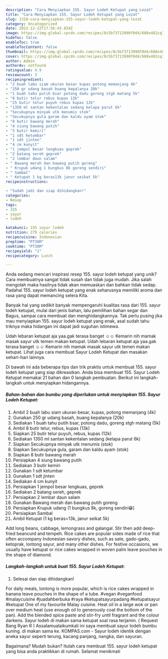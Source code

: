 ```yaml
---
description: "Cara Menyiapkan 155. Sayur Lodeh Ketupat yang Lezat"
title: "Cara Menyiapkan 155. Sayur Lodeh Ketupat yang Lezat"
slug: 1318-cara-menyiapkan-155-sayur-lodeh-ketupat-yang-lezat
category: Uncategorized
date: 2022-12-22T17:56:43.034Z
image: https://img-global.cpcdn.com/recipes/8c5bf3713990f0d4/680x482cq70/155-sayur-lodeh-ketupat-foto-resep-utama.jpg
hideToc: false
enableToc: true
enableTocContent: false
thumbnail: https://img-global.cpcdn.com/recipes/8c5bf3713990f0d4/680x482cq70/155-sayur-lodeh-ketupat-foto-resep-utama.jpg
cover: https://img-global.cpcdn.com/recipes/8c5bf3713990f0d4/680x482cq70/155-sayur-lodeh-ketupat-foto-resep-utama.jpg
author: Admin
authorAv: notfound
ratingvalue: 4.9
reviewcount: 3
recipeingredient:
- "2 buah labu siam ukuran besar kupas potong memanjang 4k"
- "250 gr udang basah buang kepalanya 20k"
- "1 buah tahu putih bsar potong dadu goreng stgh matang 5k"
- "8 butir telur rebus kupas 13k"
- "25 butir telur puyuh rebus kupas 12k"
- "1350 ml santan kekentalan sedang kelapa parut 6k"
- "Secukupnya minyak utk menumis stok"
- "Secukupnya gula garam dan kaldu ayam stok"
- "8 butir bawang merah"
- "4 siung bawang putih"
- "3 butir kemiri"
- "1 sdt ketumbar"
- "1 sdt jinten"
- "4 cm kunyit"
- "1 jempol besar lengkuas geprek"
- "2 batang sereh geprek"
- "2 lembar daun salam"
- " Bawang merah dan bawang putih goreng"
- " Krupuk udang 1 bungkus 8k goreng sendiri"
- " Sambal"
- " Ketupat 1 kg beras13k janur seikat 5k"
recipeinstructions:

- "Sudah jadi dan siap dihidangkan!"
categories:
- Resep
tags:
- 155
- sayur
- lodeh

katakunci: 155 sayur lodeh 
nutrition: 279 calories
recipecuisine: Indonesian
preptime: "PT36M"
cooktime: "PT38M"
recipeyield: "1"
recipecategory: Lunch

---
```





Anda sedang mencari inspirasi resep 155. sayur lodeh ketupat yang unik? Cara membuatnya sangat tidak susah dan tidak juga mudah. Jika salah mengolah maka hasilnya tidak akan memuaskan dan bahkan tidak sedap. Padahal 155. sayur lodeh ketupat yang enak seharusnya memiliki aroma dan rasa yang dapat memancing selera Kita.





Banyak hal yang sedikit banyak mempengaruhi kualitas rasa dari 155. sayur lodeh ketupat, mulai dari jenis bahan, lalu pemilihan bahan segar dan Bagus, sampai cara membuat dan menghidangkannya. Tak perlu pusing jika mau menyiapkan 155. sayur lodeh ketupat yang enak,      asal sudah tahu triknya maka hidangan ini dapat jadi suguhan istimewa.














Udah lebaran ketupat aja yaa.gak terasa banget ☺️☺️ Kemarin nih mamak masak sayur utk temen makan ketupat. Udah lebaran ketupat aja yaa.gak terasa banget ☺️☺️ Kemarin nih mamak masak sayur utk temen makan ketupat. Lihat juga cara membuat Sayur Lodeh Ketupat dan masakan sehari-hari lainnya.






Di bawah ini ada beberapa tips dan trik praktis untuk membuat 155. sayur lodeh ketupat yang siap dikreasikan. Anda bisa membuat 155. Sayur Lodeh Ketupat memakai 21 bahan dan 0 langkah pembuatan. Berikut ini langkah-langkah untuk menyiapkan hidangannya.

<!--inarticleads1-->

##### Bahan-bahan dan bumbu yang diperlukan untuk menyiapkan 155. Sayur Lodeh Ketupat:

1. Ambil 2 buah labu siam ukuran besar, kupas, potong memanjang (4k)
1. Gunakan 250 gr udang basah, buang kepalanya (20k)
1. Sediakan 1 buah tahu putih bsar, potong dadu, goreng stgh matang (5k)
1. Ambil 8 butir telur, rebus, kupas (13k)
1. Siapkan 25 butir telur puyuh, rebus, kupas (12k)
1. Sediakan 1350 ml santan kekentalan sedang (kelapa parut 6k)
1. Siapkan Secukupnya minyak utk menumis (stok)
1. Siapkan Secukupnya gula, garam dan kaldu ayam (stok)
1. Siapkan 8 butir bawang merah
1. Persiapkan 4 siung bawang putih
1. Sediakan 3 butir kemiri
1. Gunakan 1 sdt ketumbar
1. Gunakan 1 sdt jinten
1. Sediakan 4 cm kunyit
1. Persiapkan 1 jempol besar lengkuas, geprek
1. Sediakan 2 batang sereh, geprek
1. Persiapkan 2 lembar daun salam
1. Gunakan  Bawang merah dan bawang putih goreng
1. Persiapkan  Krupuk udang (1 bungkus 8k, goreng sendiri😁)
1. Persiapkan  Sambal
1. Ambil  Ketupat (1 kg beras=13k, janur seikat 5k)


Add long beans, cabbage, lemongrass and galangal. Stir then add deep-fried beancurd and tempeh. Rice cakes are popular sides made of rice that often accompany Indonesian savory dishes, such as sate, gado-gado, ketoprak, lontong sayur, and many other dishes. For festive occasions, we usually have ketupat or rice cakes wrapped in woven palm leave pouches in the shape of diamond. 

<!--inarticleads2-->

##### Langkah-langkah untuk buat 155. Sayur Lodeh Ketupat:


1. Selesai dan siap dihidangkan!

For daily meals, lontong is more popular, which is rice cakes wrapped in banana leave pouches in the shape of a tube. #vegan #veganfood #malaycuisine #juadahberbuka #raya #ketupatsayurpadang #ketupatsayur #ketupat One of my favourite Malay cuisine. Heat oil in a large wok or pan over medium heat (use enough oil to generously coat the bottom of the pan). Add the blended spice paste and stir-fry until fragrant and the colour darkens. Sayur lodeh di makan sama ketupat soal rasa terjamin. ( Request Bang Ryan R ) Assalamualaikumkali ini saya membuat sayur lodeh bumbu kuning. di makan sama ke. KOMPAS.com - Sayur lodeh identik dengan aneka sayur seperti terung, kacang panjang, nangka, dan sayuran. 

Bagaimana? Mudah bukan? Itulah cara membuat 155. sayur lodeh ketupat yang bisa anda praktikkan di rumah. Selamat menikmati
